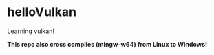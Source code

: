 # helloVulkan

Learning vulkan!

**This repo also cross compiles (mingw-w64) from Linux to Windows!**

